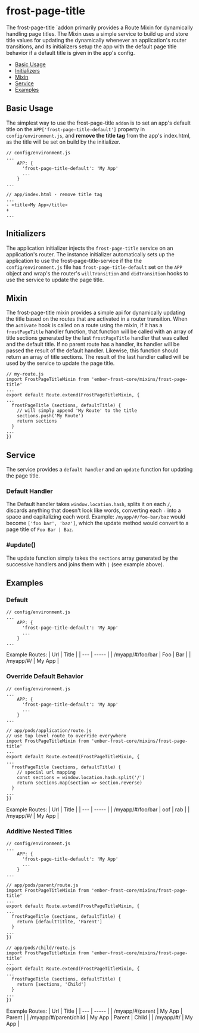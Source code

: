 # frost-page-title
The frost-page-title `addon primarily provides a Route Mixin for dynamically handling page titles. The Mixin uses a simple service to build up and store title values for updating the dynamically whenever an application's router transitions, and its initializers setup the app with the default page title behavior if a default title is given in the app's config.

* [Basic Usage](#basic-usage)
* [Initializers](#initializers)
* [Mixin](#mixin)
* [Service](#service)
* [Examples](#examples)

## Basic Usage
The simplest way to use the frost-page-title `addon` is to set an app's default title on the `APP['frost-page-title-default']` property in `config/environment.js`, and __remove the title tag__ from the app's index.html, as the title will be set on build by the initializer.
```
// config/environment.js
...
	APP: {
      'frost-page-title-default': 'My App'
      ...
    }
...
```
```
// app/index.html - remove title tag
...
- <title>My App</title>
+
...
```

## Initializers
The application initializer injects the `frost-page-title` service on an application's router. The instance initializer automatically sets up the application to use the frost-page-title-service if the the `config/environment.js` file has `frost-page-title-default` set on the `APP` object and wrap's the router's `willTransition` and `didTransition` hooks to use the service to update the page title.

## Mixin
The frost-page-title mixin provides a simple api for dynamically updating the title based on the routes that are activated in a router transition. When the `activate` hook is called on a route using the mixin, if it has a `frostPageTitle` handler function, that function will be called with an array of title sections generated by the last `frostPageTitle` handler that was called and the default title. If no parent route has a handler, its handler will be passed the result of the default handler. Likewise, this function should return an array of title sections. The result of the last handler called will be used by the service to update the page title.
```
// my-route.js
import FrostPageTitleMixin from 'ember-frost-core/mixins/frost-page-title'
...
export default Route.extend(FrostPageTitleMixin, {
...
  frostPageTitle (sections, defaultTitle) {
    // will simply append 'My Route' to the title
    sections.push('My Route')
    return sections	   
  }
...
})
```

## Service
The service provides a `default handler` and an `update` function for updating the page title. 

### Default Handler
The Default handler takes `window.location.hash`, splits it on each `/`, discards anything that doesn't look like words, converting each `-` into a space and capitalizing each word. Example: `/myapp/#/foo-bar/baz` would become `['foo bar', 'baz']`, which the update method would convert to a page title of `Foo Bar | Baz`.

### #update()
The update function simply takes the `sections` array generated by the successive handlers and joins them with ` | ` (see example above).

## Examples

### Default
```
// config/environment.js
...
	APP: {
      'frost-page-title-default': 'My App'
      ...
    }
...
```
Example Routes:
| Url | Title |
| --- | ----- |
| /myapp/#/foo/bar | Foo \| Bar |
| /myapp/#/ | My App |

### Override Default Behavior
```
// config/environment.js
...
	APP: {
      'frost-page-title-default': 'My App'
      ...
    }
...
```
```
// app/pods/application/route.js
// use top level route to override everywhere
import FrostPageTitleMixin from 'ember-frost-core/mixins/frost-page-title'
...
export default Route.extend(FrostPageTitleMixin, {
...
  frostPageTitle (sections, defaultTitle) {
    // special url mapping
    const sections = window.location.hash.split('/')
    return sections.map(section => section.reverse)
  }
...
})
```
Example Routes:
| Url | Title |
| --- | ----- |
| /myapp/#/foo/bar | oof \| rab |
| /myapp/#/ | My App |

### Additive Nested Titles

```
// config/environment.js
...
	APP: {
      'frost-page-title-default': 'My App'
      ...
    }
...
```
```
// app/pods/parent/route.js
import FrostPageTitleMixin from 'ember-frost-core/mixins/frost-page-title'
...
export default Route.extend(FrostPageTitleMixin, {
...
  frostPageTitle (sections, defaultTitle) {
    return [defaultTitlte, 'Parent']
  }
...
})
```
```
// app/pods/child/route.js
import FrostPageTitleMixin from 'ember-frost-core/mixins/frost-page-title'
...
export default Route.extend(FrostPageTitleMixin, {
...
  frostPageTitle (sections, defaultTitle) {
    return [sections, 'Child']
  }
...
})
```
Example Routes:
| Url | Title |
| --- | ----- |
| /myapp/#/parent | My App \| Parent |
| /myapp/#/parent/child | My App \| Parent \| Child |
| /myapp/#/ | My App |
